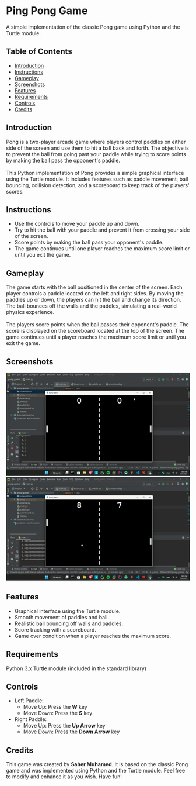 # Ping Pong Game
A simple implementation of the classic Pong game using Python and the Turtle module.

## Table of Contents
- <a href="https://github.com/SaherMuhamed/ping-pong-game#introduction">Introduction</a>
- <a href="https://github.com/SaherMuhamed/ping-pong-game#instructions">Instructions</a>
- <a href="https://github.com/SaherMuhamed/ping-pong-game#gameplay">Gameplay</a>
- <a href="https://github.com/SaherMuhamed/ping-pong-game#screenshots">Screenshots</a>
- <a href="https://github.com/SaherMuhamed/ping-pong-game#features">Features</a>
- <a href="https://github.com/SaherMuhamed/ping-pong-game#requirements">Requirements</a>
- <a href="https://github.com/SaherMuhamed/ping-pong-game#controls">Controls</a>
- <a href="https://github.com/SaherMuhamed/ping-pong-game#credits">Credits</a>

## Introduction
Pong is a two-player arcade game where players control paddles on either side of the screen and use them to hit a ball back and forth. The objective is to prevent the ball from going past your paddle while trying to score points by making the ball pass the opponent's paddle.<br><br>
This Python implementation of Pong provides a simple graphical interface using the Turtle module. It includes features such as paddle movement, ball bouncing, collision detection, and a scoreboard to keep track of the players' scores.

## Instructions
- Use the controls to move your paddle up and down.
- Try to hit the ball with your paddle and prevent it from crossing your side of the screen.
- Score points by making the ball pass your opponent's paddle.
- The game continues until one player reaches the maximum score limit or until you exit the game.

## Gameplay
The game starts with the ball positioned in the center of the screen. Each player controls a paddle located on the left and right sides. By moving the paddles up or down, the players can hit the ball and change its direction. The ball bounces off the walls and the paddles, simulating a real-world physics experience.<br><br>
The players score points when the ball passes their opponent's paddle. The score is displayed on the scoreboard located at the top of the screen. The game continues until a player reaches the maximum score limit or until you exit the game.

## Screenshots
![](screenshots/Screenshot_2023-07-18_210006.png)
![](screenshots/Screenshot_2023-07-18_210058.png)

## Features
- Graphical interface using the Turtle module.
- Smooth movement of paddles and ball.
- Realistic ball bouncing off walls and paddles.
- Score tracking with a scoreboard.
- Game over condition when a player reaches the maximum score.

## Requirements
Python 3.x
Turtle module (included in the standard library)

## Controls
- Left Paddle:
  - Move Up: Press the **W** key
  - Move Down: Press the **S** key
- Right Paddle:
  - Move Up: Press the **Up Arrow** key
  - Move Down: Press the **Down Arrow** key

## Credits
This game was created by **Saher Muhamed**. It is based on the classic Pong game and was implemented using Python and the Turtle module. Feel free to modify and enhance it as you wish. Have fun!
